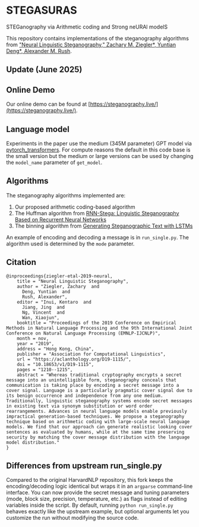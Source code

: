 # STEGASURAS
STEGanography via Arithmetic coding and Strong neURAl modelS

This repository contains implementations of the steganography algorithms from ["Neural Linguistic Steganography," Zachary M. Ziegler*, Yuntian Deng*, Alexander M. Rush](https://arxiv.org/abs/1909.01496).

## Update (June 2025)


## Online Demo

Our online demo can be found at [https://steganography.live/](https://steganography.live/).

## Language model

Experiments in the paper use the medium (345M parameter) GPT model via [pytorch_transformers](https://github.com/huggingface/pytorch-transformers). For compute reasons the default in this code base is the small version but the medium or large versions can be used by changing the `model_name` parameter of `get_model`.

## Algorithms

The steganography algorithms implemented are:
1. Our proposed arithmetic coding-based algorithm
2. The Huffman algorithm from [RNN-Stega: Linguistic Steganography Based on Recurrent Neural Networks](https://ieeexplore.ieee.org/document/8470163)
3. The binning algorithm from [Generating Steganographic Text with LSTMs](https://arxiv.org/abs/1705.10742)

An example of encoding and decoding a message is in `run_single.py`. The algorithm used is determined by the `mode` parameter.


## Citation

```
@inproceedings{ziegler-etal-2019-neural,
    title = "Neural Linguistic Steganography",
    author = "Ziegler, Zachary  and
      Deng, Yuntian  and
      Rush, Alexander",
    editor = "Inui, Kentaro  and
      Jiang, Jing  and
      Ng, Vincent  and
      Wan, Xiaojun",
    booktitle = "Proceedings of the 2019 Conference on Empirical Methods in Natural Language Processing and the 9th International Joint Conference on Natural Language Processing (EMNLP-IJCNLP)",
    month = nov,
    year = "2019",
    address = "Hong Kong, China",
    publisher = "Association for Computational Linguistics",
    url = "https://aclanthology.org/D19-1115/",
    doi = "10.18653/v1/D19-1115",
    pages = "1210--1215",
    abstract = "Whereas traditional cryptography encrypts a secret message into an unintelligible form, steganography conceals that communication is taking place by encoding a secret message into a cover signal. Language is a particularly pragmatic cover signal due to its benign occurrence and independence from any one medium. Traditionally, linguistic steganography systems encode secret messages in existing text via synonym substitution or word order rearrangements. Advances in neural language models enable previously impractical generation-based techniques. We propose a steganography technique based on arithmetic coding with large-scale neural language models. We find that our approach can generate realistic looking cover sentences as evaluated by humans, while at the same time preserving security by matching the cover message distribution with the language model distribution."
}
```
## Differences from upstream run_single.py

Compared to the original HarvardNLP repository, this fork keeps the encoding/decoding logic identical but wraps it in an
`argparse` command-line interface. You can now provide the secret message and tuning parameters (mode, block size,
precision, temperature, etc.) as flags instead of editing variables inside the script. By default, running
`python run_single.py` behaves exactly like the upstream example, but optional arguments let you customize the run without
modifying the source code.

